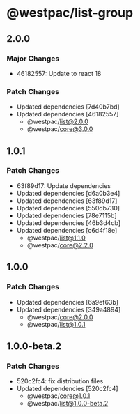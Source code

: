 # @westpac/list-group

## 2.0.0

### Major Changes

- 46182557: Update to react 18

### Patch Changes

- Updated dependencies [7d40b7bd]
- Updated dependencies [46182557]
  - @westpac/list@2.0.0
  - @westpac/core@3.0.0

## 1.0.1

### Patch Changes

- 63f89d17: Update dependencies
- Updated dependencies [d6a0b3e4]
- Updated dependencies [63f89d17]
- Updated dependencies [550db730]
- Updated dependencies [78e7115b]
- Updated dependencies [46b3d4db]
- Updated dependencies [c6d4f18e]
  - @westpac/list@1.1.0
  - @westpac/core@2.2.0

## 1.0.0

### Patch Changes

- Updated dependencies [6a9ef63b]
- Updated dependencies [349a4894]
  - @westpac/core@2.0.0
  - @westpac/list@1.0.1

## 1.0.0-beta.2

### Patch Changes

- 520c2fc4: fix distribution files
- Updated dependencies [520c2fc4]
  - @westpac/core@1.0.1
  - @westpac/list@1.0.0-beta.2
